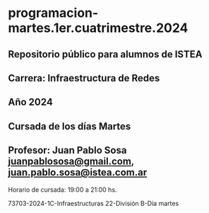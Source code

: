 




# programacion-martes.1er.cuatrimestre.2024

## Repositorio público para alumnos de ISTEA

## Carrera: Infraestructura de Redes

## Año 2024

## Cursada de los días Martes

## Profesor: Juan Pablo Sosa <juanpablososa@gmail.com>, <juan.pablo.sosa@istea.com.ar>




Horario de cursada: 19:00 a 21:00 hs.

73703-2024-1C-Infraestructuras 22-División B-Día martes